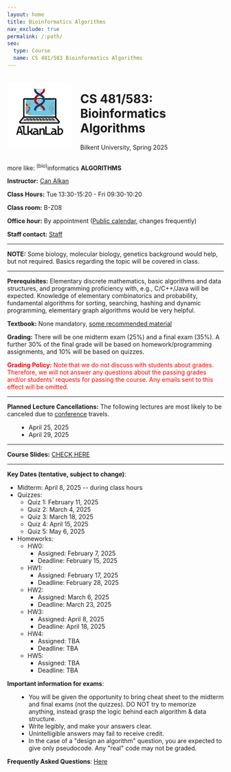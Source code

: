 ```yaml
---
layout: home
title: Bioinformatics Algorithms
nav_exclude: true
permalink: /:path/
seo:
  type: Course
  name: CS 481/583 Bioinformatics Algorithms
---
```


<div style="display: flex; align-items: center;">
  <!-- Image container -->
  <div style="margin-right: 20px;">
    <a href="https://www.alkanlab.org/">
      <img src="assets/images/alkanlab.png" alt="Course Image" style="max-width: 150px;">
    </a>
  </div>
  <!-- Text container -->
  <div>
    <h1>CS 481/583: Bioinformatics Algorithms</h1>
    <p class="mb-2 fs-6 fw-300">Bilkent University, Spring 2025</p>
  </div>
</div>

more like: <sup>(bio)</sup>informatics **ALGORITHMS**

**Instructor:** [Can Alkan](https://cs.bilkent.edu.tr/~calkan/)

**Class Hours:** Tue 13:30-15:20 - Fri 09:30-10:20

**Class room:** B-Z08

**Office hour:** By appointment ([Public calendar](http://cs.bilkent.edu.tr/~calkan/calendar.html), changes frequently)

**Staff contact:** [Staff](https://www.alkanlab.org/bioinformatics-algorithms/staff)

---
**NOTE:** Some biology, molecular biology, genetics background would help, but not required. Basics regarding the topic will be covered in class.

---

**Prerequisites:** Elementary discrete mathematics, basic algorithms and data structures, and programming proficiency with, e.g., C/C++/Java will be expected. Knowledge of elementary combinatorics and probability, fundamental algorithms for sorting, searching, hashing and dynamic programming, elementary graph algorithms would be very helpful.

**Textbook:** None mandatory, [some recommended material](https://www.alkanlab.org/bioinformatics-algorithms/materials)

**Grading:** There will be one midterm exam (25%) and a final exam (35%). A further 30% of the final grade will be based on homework/programming assignments, and 10% will be based on quizzes.

<span style="color:red">**Grading Policy:** Note that we do not discuss with students about grades. Therefore, we will not answer any questions about the passing grades and/or students' requests for passing the course. Any emails sent to this effect will be omitted.</span>

---

**Planned Lecture Cancellations:** The following lectures are most likely to be canceled due to [conference](https://recomb.org/recomb2025/) travels.
<ul style="padding-left: 50px;">
  <li>April 25, 2025</li>
  <li>April 29, 2025</li>
</ul>

---
**Course Slides:** [CHECK HERE](https://www.alkanlab.org/bioinformatics-algorithms/slides)

---

**Key Dates (tentative, subject to change)**:
  - Midterm:  April 8, 2025 -- during class hours
  - Quizzes:
    - Quiz 1: February 11, 2025
    - Quiz 2: March 4, 2025
    - Quiz 3: March 18, 2025
    - Quiz 4: April 15, 2025
    - Quiz 5: May 6, 2025
  - Homeworks:
    - HW0:
      - Assigned: February 7, 2025
      - Deadline: February 15, 2025
    - HW1:
      - Assigned: February 17, 2025
      - Deadline: February 28, 2025
    - HW2:
      - Assigned: March 6, 2025
      - Deadline: March 23, 2025
    - HW3:
      - Assigned: April 8, 2025
      - Deadline: April 18, 2025
    - HW4:
      - Assigned: TBA
      - Deadline: TBA
    - HW5:
      - Assigned: TBA
      - Deadline: TBA

**Important information for exams**:
<ul style="padding-left: 50px;">
  <li>You will be given the opportunity to bring cheat sheet to the midterm and final exams (not the quizzes). DO NOT try to memorize anything, instead grasp the logic behind each algorithm & data structure.</li>
  <li>Write legibly, and make your answers clear.</li>
  <li>Unintelligible answers may fail to receive credit.</li>
  <li>In the case of a "design an algorithm" question, you are expected to give only pseudocode. Any "real" code may not be graded.</li>
</ul>

**Frequently Asked Questions**: [Here](https://www.alkanlab.org/bioinformatics-algorithms/faq)
